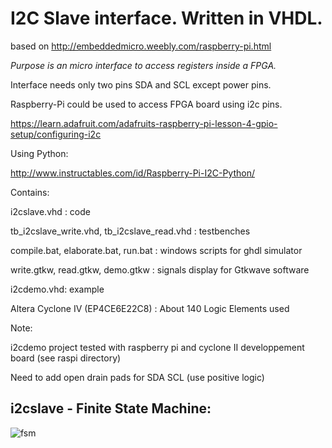 
I2C Slave interface. Written in VHDL.
=====================================
based on http://embeddedmicro.weebly.com/raspberry-pi.html

*Purpose is an micro interface to access registers inside a FPGA.*  

Interface needs only two pins SDA and SCL except power pins.

Raspberry-Pi could be used to access FPGA board using i2c pins.

https://learn.adafruit.com/adafruits-raspberry-pi-lesson-4-gpio-setup/configuring-i2c

Using Python:

http://www.instructables.com/id/Raspberry-Pi-I2C-Python/

Contains: 

i2cslave.vhd : code

tb_i2cslave_write.vhd, tb_i2cslave_read.vhd : testbenches

compile.bat, elaborate.bat, run.bat : windows scripts for ghdl simulator

write.gtkw, read.gtkw, demo.gtkw : signals display for Gtkwave software

i2cdemo.vhd: example

Altera Cyclone IV (EP4CE6E22C8) :
About 140 Logic Elements used

Note: 

i2cdemo project tested with raspberry pi and cyclone II developpement board (see raspi directory)

Need to add open drain pads for SDA SCL (use positive logic)

i2cslave - Finite State Machine:
--------------------------------

![fsm](https://github.com/tirfil/VhdI2CSlave/blob/master/i2cslave.png)
